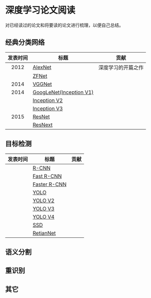 # 深度学习论文阅读
对已经读过的论文和将要读的论文进行梳理，以便自己总结。


## 经典分类网络
| 发表时间 | 标题 | 贡献 |
| :--: | -- | -- |
| 2012 |[AlexNet]()| 深度学习的开篇之作|
|  |[ZFNet]()  | |
| 2014 |[VGGNet]() | |
| 2014 |[GoogLeNet(Inception V1)]() | |
|  |[Inception V2]() | |
|  |[Inception V3]() | |
| 2015 |[ResNet]() | |
|  |[ResNext]() | |
## 目标检测
| 发表时间 | 标题 | 贡献 |
| -- | -- | -- |
|   |[R-CNN]() | |
|   |[Fast R-CNN]() | |
|   |[Faster R-CNN]() | |
|   |[YOLO]() | |
|   |[YOLO V2]() | |
|   |[YOLO V3]() | |
|   |[YOLO V4]() | |
|   |[SSD]() | |
|   |[RetianNet]() | |
## 语义分割

## 重识别

## 其它

